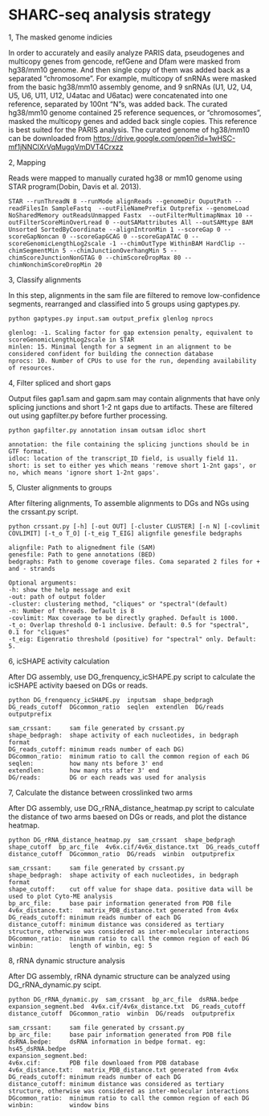 # SHARC-seq analysis strategy

1, The masked genome indicies

In order to accurately and easily analyze PARIS data, pseudogenes and multicopy genes from gencode, refGene and Dfam were masked from hg38/mm10 genome. And then single copy of them was added back as a separated “chromosome”. For example, multicopy of snRNAs were masked from the basic hg38/mm10 assembly genome, and 9 snRNAs (U1, U2, U4, U5, U6, U11, U12, U4atac and U6atac) were concatenated into one reference, separated by 100nt “N”s, was added back. The curated hg38/mm10 genome contained 25 reference sequences, or “chromosomes”, masked the multicopy genes and added back single copies. This reference is best suited for the PARIS analysis. The curated genome of hg38/mm10 can be downloaded from https://drive.google.com/open?id=1wHSC-mf1jNNClXrVqMugqVmDVT4Crxzz

2, Mapping

Reads were mapped to manually curated hg38 or mm10 genome using STAR program(Dobin, Davis et al. 2013).

    STAR --runThreadN 8 --runMode alignReads --genomeDir OuputPath --readFilesIn SampleFastq  --outFileNamePrefix Outprefix --genomeLoad NoSharedMemory outReadsUnmapped Fastx  --outFilterMultimapNmax 10 --outFilterScoreMinOverLread 0 --outSAMattributes All --outSAMtype BAM Unsorted SortedByCoordinate --alignIntronMin 1 --scoreGap 0 --scoreGapNoncan 0 --scoreGapGCAG 0 --scoreGapATAC 0 --scoreGenomicLengthLog2scale -1 --chimOutType WithinBAM HardClip --chimSegmentMin 5 --chimJunctionOverhangMin 5 --chimScoreJunctionNonGTAG 0 --chimScoreDropMax 80 --chimNonchimScoreDropMin 20

3, Classify alignments

In this step, alignments in the sam file are filtered to remove low-confidence segments, rearranged and classified into 5 groups using gaptypes.py.

    python gaptypes.py input.sam output_prefix glenlog nprocs
		
    glenlog: -1. Scaling factor for gap extension penalty, equivalent to scoreGenomicLengthLog2scale in STAR
    minlen: 15. Minimal length for a segment in an alignment to be considered confident for building the connection database
    nprocs: 10. Number of CPUs to use for the run, depending availability of resources.
		
4, Filter spliced and short gaps

Output files gap1.sam and gapm.sam may contain alignments that have only splicing junctions and short 1-2 nt gaps due to artifacts. These are filtered out using gapfilter.py before further processing. 

    python gapfilter.py annotation insam outsam idloc short
		
    annotation: the file containing the splicing junctions should be in GTF format. 
    idloc: location of the transcript_ID field, is usually field 11. 
    short: is set to either yes which means 'remove short 1-2nt gaps', or no, which means 'ignore short 1-2nt gaps'.

5, Cluster alignments to groups

After filtering alignments, To assemble alignments to DGs and NGs using the crssant.py script.

    python crssant.py [-h] [-out OUT] [-cluster CLUSTER] [-n N] [-covlimit COVLIMIT] [-t_o T_O] [-t_eig T_EIG] alignfile genesfile bedgraphs
    
    alignfile: Path to alignedment file (SAM)
    genesfile: Path to gene annotations (BED)
    bedgraphs: Path to genome coverage files. Coma separated 2 files for + and - strands
    
    Optional arguments:
    -h: show the help message and exit
    -out: path of output folder
    -cluster: clustering method, "cliques" or "spectral"(default)
    -n: Number of threads. Default is 8
    -covlimit: Max coverage to be directly graphed. Default is 1000.
    -t_o: Overlap threshold 0-1 inclusive. Default: 0.5 for "spectral", 0.1 for "cliques"
    -t_eig: Eigenratio threshold (positive) for "spectral" only. Default: 5.

6, icSHAPE activity calculation

After DG assembly, use DG_frenquency_icSHAPE.py script to calculate the icSHAPE activity baesed on DGs or reads.

    python DG_frenquency_icSHAPE.py  inputsam  shape_bedpragh  DG_reads_cutoff  DGcommon_ratio  seqlen  extendlen  DG/reads  outputprefix
		
    sam_crssant:     sam file generated by crssant.py
    shape_bedpragh:  shape activity of each nucleotides, in bedgraph format
    DG_reads_cutoff: minimum reads number of each DG)
    DGcommon_ratio:  minimum ratio to call the common region of each DG
    seqlen:          how many nts before 3' end
    extendlen:       how many nts after 3' end
    DG/reads:        DG or each reads was used for analysis
		
7, Calculate the distance between crosslinked two arms

After DG assembly, use DG_rRNA_distance_heatmap.py script to calculate the distance of two arms baesed on DGs or reads, and plot the distance heatmap.

    python DG_rRNA_distance_heatmap.py  sam_crssant  shape_bedpragh  shape_cutoff  bp_arc_file  4v6x.cif/4v6x_distance.txt  DG_reads_cutoff  distance_cutoff  DGcommon_ratio  DG/reads  winbin  outputprefix
		
    sam_crssant:     sam file generated by crssant.py
    shape_bedpragh:  shape activity of each nucleotides, in bedgraph format
    shape_cutoff:    cut off value for shape data. positive data will be used to plot Cyto-ME analysis
    bp_arc_file:     base pair information generated from PDB file
    4v6x_distance.txt:   matrix_PDB_distance.txt generated from 4v6x
    DG_reads_cutoff: minimum reads number of each DG
    distance_cutoff: minimum distance was considered as tertiary structure, otherwise was considered as inter-molecular interactions
    DGcommon_ratio:  minimum ratio to call the common region of each DG
    winbin:          length of winbin, eg: 5
		
8, rRNA dynamic structure analysis

After DG assembly, rRNA dynamic structure can be analyzed using DG_rRNA_dynamic.py scipt.

    python DG_rRNA_dynamic.py  sam_crssant  bp_arc_file  dsRNA.bedpe  expansion_segment.bed  4v6x.cif/4v6x_distance.txt  DG_reads_cutoff  distance_cutoff  DGcommon_ratio  winbin  DG/reads  outputprefix
		
    sam_crssant:     sam file generated by crssant.py
    bp_arc_file:     base pair information generated from PDB file
    dsRNA.bedpe:     dsRNA information in bedpe format. eg: hs45_dsRNA.bedpe
    expansion_segment.bed:   
    4v6x.cif:        PDB file downloaed from PDB database
    4v6x_distance.txt:   matrix_PDB_distance.txt generated from 4v6x
    DG_reads_cutoff: minimum reads number of each DG
    distance_cutoff: minimum distance was considered as tertiary structure, otherwise was considered as inter-molecular interactions
    DGcommon_ratio:  minimum ratio to call the common region of each DG
    winbin:          window bins
